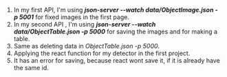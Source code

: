 1. In my first API,  I'm using **_json-server --watch  data/ObjectImage.json -p 5001_** for fixed images in the first page.
2. In my second API , I'm using  **_json-server --watch data/ObjectTable.json -p 5000_** for saving the images and for making a table.
3. Same as deleting data in _ObjectTable.json -p 5000_.
4. Applying the react function for my detector in the first project.
5. It has an error for saving, because react wont save it, if it is already have the same id.
